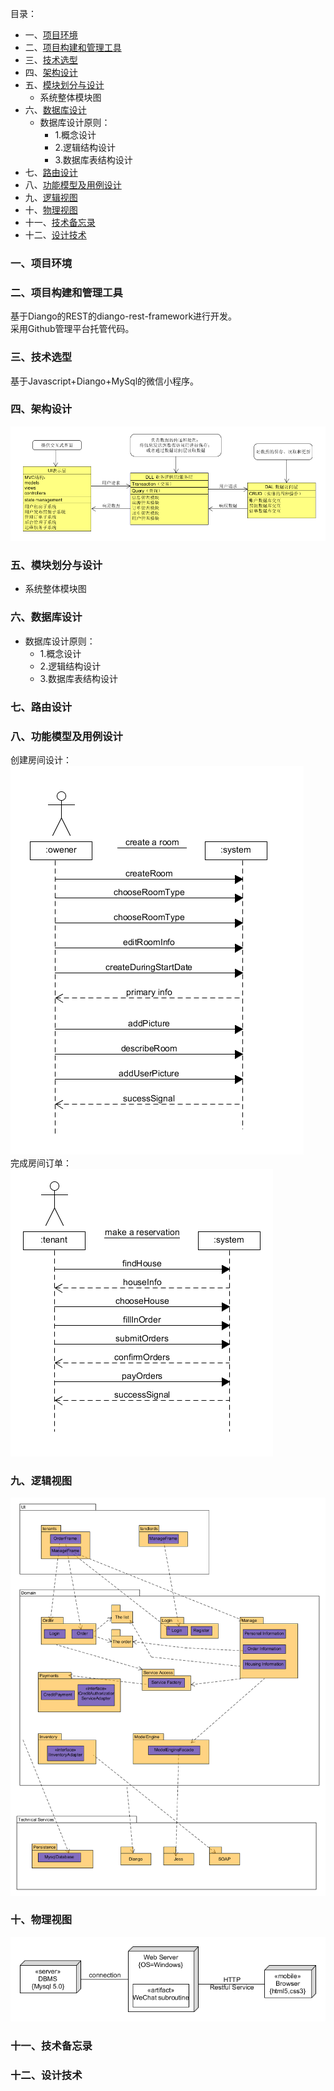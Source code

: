 目录：    
- 一、[项目环境](#1)    
- 二、[项目构建和管理工具](#2)    
- 三、[技术选型](#3)    
- 四、[架构设计](#4)   
- 五、[模块划分与设计](#5)    
  - 系统整体模块图    
- 六、[数据库设计](#6)    
  - 数据库设计原则：    
    - 1.概念设计    
    - 2.逻辑结构设计    
    - 3.数据库表结构设计    
- 七、[路由设计](#7)    
- 八、[功能模型及用例设计](#8)    
- 九、[逻辑视图](#9)    
- 十、[物理视图](#10)    
- 十一、[技术备忘录](#11)    
- 十二、[设计技术](#12)    


### <h3 id="1">一、项目环境</h3>    
### <h3 id="2">二、项目构建和管理工具</h3>    
基于Diango的REST的diango-rest-framework进行开发。    
采用Github管理平台托管代码。
### <h3 id="3">三、技术选型</h3>    
基于Javascript+Diango+MySql的微信小程序。
### <h3 id="4">四、架构设计</h3>    
![架构图](架构图.png)
### <h3 id="5">五、模块划分与设计</h3>    
  - 系统整体模块图    
### <h3 id="6">六、数据库设计</h3>    
  - 数据库设计原则：    
    - 1.概念设计    
    - 2.逻辑结构设计    
    - 3.数据库表结构设计    
### <h3 id="7">七、路由设计</h3>    
### <h3 id="8">八、功能模型及用例设计</h3>    
创建房间设计：    
![创建房间设计](course-SDP/createRoomSequence.PNG)    
完成房间订单：    
![完成房间订单](course-SDP/功能模型2.png)
### <h3 id="9">九、逻辑视图</h3>    
![逻辑视图](逻辑视图.png)
### <h3 id="10">十、物理视图</h3>
![物理视图](物理视图.png)
### <h3 id="11">十一、技术备忘录</h3>    
### <h3 id="12">十二、设计技术</h3>
